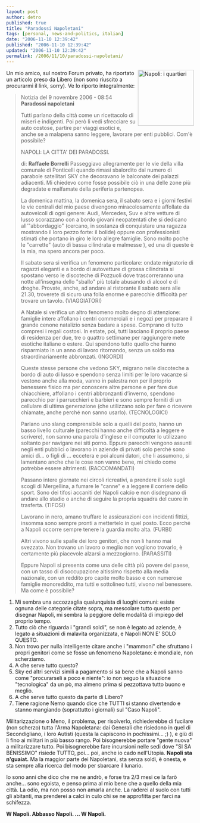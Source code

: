 ```yaml
---
layout: post
author: detro
published: true
title: "Paradossi Napoletani"
tags: [personal, news-and-politics, italian]
date: "2006-11-10 12:39:42"
published: "2006-11-10 12:39:42"
updated: "2006-11-10 12:39:42"
permalink: /2006/11/10/paradossi-napoletani/
---
```


<img src="http://www.na.astro.it/~laurent/photo/napoli/_09022002_0005.jpg" alt="Napoli: i quartieri" align="right" width="150" />
Un mio amico, sul nostro Forum privato, ha riportato un articolo preso da Libero (non sono riuscito a procurarmi il link, sorry).
Ve lo riporto integralmente:
<blockquote>
Notizia del 9 novembre 2006 - 08:54
<strong>Paradossi napoletani</strong>


Tutti parlano della città come un ricettacolo di miseri e indigenti. Poi però li vedi sfrecciare su auto costose, partire per viaggi esotici e, anche se a malapena sanno leggere, lavorare per enti pubblici. Com'è possibile?

NAPOLI: LA CITTA' DEI PARADOSSI.

di: <strong>Raffaele Borrelli</strong>
Passeggiavo allegramente per le vie della villa comunale di Ponticelli quando rimasi sbalordito dal numero di parabole satellitari SKY che decoravano le balconate dei palazzi adiacenti. Mi chiedevo come fosse possibile ciò in una delle zone più degradate e malfamate della periferia partenopea.

La domenica mattina, la domenica sera, il sabato sera e i giorni festivi le vie centrali del mio paese divengono miracolosamente affollate da autoveicoli di ogni genere: Audi, Mercedes, Suv e altre vetture di lusso scorazzano con a bordo giovani neopatentati che si dedicano all'"abbordaggio" (cercano, in sostanza di conquistare una ragazza mostrando il loro pezzo forte: il bolide) oppure con professionisti stimati che portano in giro le loro allegre famiglie. Sono molto poche le "carrette" (auto di bassa cilindrata e malmesse ), ed una di queste è la mia, ma spero ancora per poco.

Il sabato sera si verifica un fenomeno particolare: ondate migratorie di ragazzi eleganti e a bordo di autovetture di grossa cilindrata si spostano verso le discoteche di Pozzuoli dove trascorreranno una notte all’insegna dello "sballo" più totale abusando di alcool e di droghe. Provate, anche, ad andare al ristorante il sabato sera alle 21.30, troverete di sicuro una folla enorme e parecchie difficoltà per trovare un tavolo. (VIAGGIATORI)

A Natale si verifica un altro fenomeno molto degno di attenzione: famiglie intere affollano i centri commerciali e i negozi per preparare il grande cenone natalizio senza badare a spese. Comprano di tutto compresi i regali costosi. In estate, poi, tutti lasciano il proprio paese di residenza per due, tre o quattro settimane per raggiungere mete esotiche italiane o estere. Qui spendono tutto quello che hanno risparmiato in un anno di lavoro ritornando, senza un soldo ma straordinariamente abbronzati. (INGORDI)

Queste stesse persone che vedono SKY, migrano nelle discoteche a bordo di auto di lusso e spendono senza limiti per le loro vacanze si vestono anche alla moda, vanno in palestra non per il proprio benessere fisico ma per conoscere altre persone e per fare due chiacchiere, affollano i centri abbronzanti d’inverno, spendono parecchio per i parrucchieri e barbieri e sono sempre forniti di un cellulare di ultima generazione (che utilizzano solo per fare o ricevere chiamate, anche perché non sanno usarlo). (TECNOLOGICI)

Parlano uno slang comprensibile solo a quelli del posto, hanno un basso livello culturale (parecchi hanno anche difficoltà a leggere e scrivere), non sanno una parola d’inglese e il computer lo utilizzano soltanto per navigare nei siti porno. Eppure parecchi vengono assunti negli enti pubblici o lavorano in aziende di privati solo perché sono amici di… o figli di … eccetera e poi alcuni datori, che li assumono, si lamentano anche che le cose non vanno bene, mi chiedo come potrebbe essere altrimenti. (RACCOMANDATI)

Passano intere giornate nei circoli ricreativi, a prendere il sole sugli scogli di Mergellina, a fumare le "canne" e a leggere il corriere dello sport. Sono dei tifosi accaniti del Napoli calcio e non disdegnano di andare allo stadio o anche di seguire la propria squadra del cuore in trasferta. (TIFOSI)

Lavorano in nero, amano truffare le assicurazioni con incidenti fittizi, insomma sono sempre pronti a mettertelo in quel posto. Ecco perché a Napoli occorre sempre tenere la guardia molto alta. (FURBI)

Altri vivono sulle spalle dei loro genitori, che non li hanno mai svezzato. Non trovano un lavoro o meglio non vogliono trovarlo, è certamente più piacevole alzarsi a mezzogiorno. (PARASSITI)

Eppure Napoli si presenta come una delle città più povere del paese, con un tasso di disoccupazione altissimo rispetto alla media nazionale, con un reddito pro capite molto basso e con numerose famiglie monoreddito, ma tutti e sottolineo tutti, vivono nel benessere. Ma come è possibile?
</blockquote>

<!--more-->
<ol>
<li>Mi sembra una accozzaglia qualunquista di luoghi comuni: esiste ognuna delle categorie citate sopra, ma mescolare tutto questo per disegnar Napoli, mi sembra la peggiore delle modalità di impiego del proprio tempo.</li>
<li>Tutto ciò che riguarda i "grandi soldi", se non è legato ad aziende, è legato a situazioni di malavita organizzata, e Napoli NON E' SOLO QUESTO.</li>
<li>Non trovo per nulla intelligente citare anche i "mammoni" che sfruttano i propri genitori come se fosse un fenomeno Napoletano: è mondiale, non scherziamo.</li>
<li>A che serve tutto questo?</li>
<li>Sky ed altri servizi simili a pagamento si sa bene che a Napoli sanno come "procurarseli a poco e niente": io non seguo la situazione "tecnologica" da un pò, ma almeno prima si pezzottava tutto buono e meglio.</li>
<li>A che serve tutto questo da parte di Libero?</li>
<li>Tiene ragione Nemo quando dice che TUTTI si stanno divertendo e stanno mangiando (soprattutto i giornali) sul "Caso Napoli".</li></ol>

Militarizzazione o Meno, il problema, per risolverlo, richiederebbe di fucilare (non scherzo) tutta l'Arma Napoletana: dai Generali che risiedono in quel di Secondigliano, i loro Autisti (questa la capiscono in pochissimi... ;) ), e giù di lì fino ai militari in più basso rango. Poi bisognerebbe portare "gente nuova" a militarizzare tutto. Poi bisognerebbe fare incursioni nelle sedi dove "SI SA BENISSIMO" risiede TUTTO, poi... poi, anche io cado nell'Utopia.
<strong>
Napoli sta n'guaiat.</strong>
Ma la maggior parte dei Napoletani, sta senza soldi, è onesta, e sta sempre alla ricerca del modo per sbarcare il lunario.

Io sono anni che dico che me ne andrò, e forse tra 2/3 mesi ce la farò anche... sono egoista, e penso prima al mio bene che a quello della mia città. La odio, ma non posso non amarla anche. La raderei al suolo con tutti gli abitanti, ma prenderei a calci in culo chi se ne approfitta per farci na schifezza.

<strong>W Napoli.
Abbasso Napoli.
...
W Napoli.</strong>
